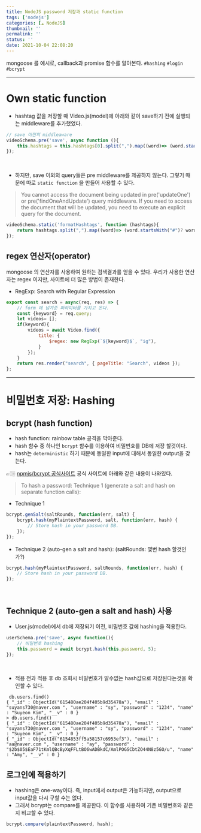 ```yaml
---
title: NodeJS password 저장과 static function
tags: ['nodejs']
categories: [☁️ NodeJS]
thumbnail: ''
permalink: ''
status: ''
date: 2021-10-04 22:08:20
---
```


mongoose 를 예시로, callback과 promise 함수를 알아본다.
`#hashing` `#login` `#bcrypt`
<!-- excerpt -->
<!-- toc -->

---

# Own static function

* hashtag 값을 저장할 때 Video.js(model)에 아래와 같이 save하기 전에 실행되는 middleware를 추가했었다.

```js
// save 이전의 middleaware
videoSchema.pre('save', async function (){
    this.hashtags = this.hashtags[0].split(",").map((word)=> (word.startwith("#")? word:`#${word}`));
});
```

<br>

* 하지만, save 이외의 query들은 pre middleware를 제공하지 않는다. 그렇기 때문에 따로 `static function` 을 만들어 사용할 수 있다.

> You cannot access the document being updated in pre('updateOne') or pre('findOneAndUpdate') query middleware. If you need to access the document that will be updated, you need to execute an explicit query for the document.

```js
videoSchema.static('formatHashtags', function (hashtags){
    return hashtags.split(",").map((word)=> (word.startsWith("#")? word:`#${word}`))
});
```

## regex 연산자(operator)
mongoose 의 연산자를 사용하여 원하는 검색결과를 얻을 수 있다.
우리가 사용한 연산자는 regex 이지만, 사이트에 더 많은 방법이 존재한다.


* RegExp: Search with Regular Expression

```js
export const search = async(req, res) => {
    // form 에 넘겨준 파라미터를 가지고 온다.
    const {keyword} = req.query;
    let videos= [];
    if(keyword){
        videos = await Video.find({
            title: {
                $regex: new RegExp(`${keyword}$`, "ig"),
            }
        });
    }
    return res.render("search", { pageTitle: "Search", videos });
};
```


---

# 비밀번호 저장: Hashing

## bcrypt (hash function)


* hash function: rainbow table 공격을 막아준다.
* hash 함수 중 하나인 `bcrypt` 함수를 이용하여 비밀번호를 DB에 저장 할것이다.
* hash는 `deterministic` 하기 때문에 동일한 input에 대해서 동일한 output을 갖는다.

👉🏼 [npmjs/bcrypt 공식사이트](https://www.npmjs.com/package/bcrypt)
공식 사이트에 아래와 같은 내용이 나와있다.

> To hash a password:
Technique 1 (generate a salt and hash on separate function calls):

* Technique 1

```js
bcrypt.genSalt(saltRounds, function(err, salt) {
    bcrypt.hash(myPlaintextPassword, salt, function(err, hash) {
        // Store hash in your password DB.
    });
});
```
* Technique 2 (auto-gen a salt and hash):
(saltRounds: 몇번 hash 할것인가?)

```js
bcrypt.hash(myPlaintextPassword, saltRounds, function(err, hash) {
    // Store hash in your password DB.
});
```

<br>

## Technique 2 (auto-gen a salt and hash) 사용

* User.js(model)에서 db에 저장되기 이전, 비밀번호 값에 hashing을 적용한다.

```js
userSchema.pre('save', async function(){
    // 비밀번호 hashing
    this.password = await bcrypt.hash(this.password, 5);
});
```

<br>

* 적용 전과 적용 후 db 조회시 비밀번호가 알수없는 hash값으로 저장된다는것을 확인할 수 있다.

```mongo
 db.users.find()
{ "_id" : ObjectId("615480ae204f405b9d35478a"), "email" : "suyans730@naver.com ", "username" : "sy", "password" : "1234", "name" : "Suyeon Kim", "__v" : 0 }
> db.users.find()
{ "_id" : ObjectId("615480ae204f405b9d35478a"), "email" : "suyans730@naver.com ", "username" : "sy", "password" : "1234", "name" : "Suyeon Kim", "__v" : 0 }
{ "_id" : ObjectId("6154853ff5a58157c6953ef3"), "email" : "aa@naver.com ", "username" : "ay", "password" : "$2b$05$EaF71tKmlQBcByXqFFLtBO6wADBkdC/AmlPOGSCbtZO44N8z5GO/u", "name" : "Amy", "__v" : 0 }
```

## 로그인에 적용하기

* hashing은 one-way이다. 즉, input에서 output은 가능하지만, output으로 input값을 다시 구할 수는 없다.
* 그래서 bcrypt는 compare를 제공한다. 이 함수를 사용하여 기존 비밀번호와 같은지 비교할 수 있다.

```js
bcrypt.compare(plaintextPassword, hash);
```